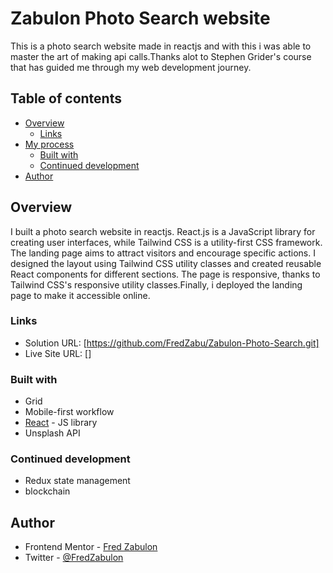 # Zabulon Photo Search website

This is a photo search website made in reactjs and with this i was able to master the art of making api calls.Thanks alot to Stephen Grider's course that has guided me through my web development journey.

## Table of contents

- [Overview](#overview)
  - [Links](#links)
- [My process](#my-process)
  - [Built with](#built-with)
  - [Continued development](#continued-development)
- [Author](#author)

## Overview

I built a photo search website in reactjs. React.js is a JavaScript library for creating user interfaces, while Tailwind CSS is a utility-first CSS framework. The landing page aims to attract visitors and encourage specific actions. I designed the layout using Tailwind CSS utility classes and created reusable React components for different sections. The page is responsive, thanks to Tailwind CSS's responsive utility classes.Finally, i deployed the landing page to make it accessible online.

### Links

- Solution URL: [https://github.com/FredZabu/Zabulon-Photo-Search.git]
- Live Site URL: []

### Built with

- Grid
- Mobile-first workflow
- [React](https://reactjs.org/) - JS library
- Unsplash API

### Continued development

- Redux state management
- blockchain

## Author

- Frontend Mentor - [Fred Zabulon](https://www.frontendmentor.io/profile/fredzabu)
- Twitter - [@FredZabulon](https://twitter.com/FredZabulon)

